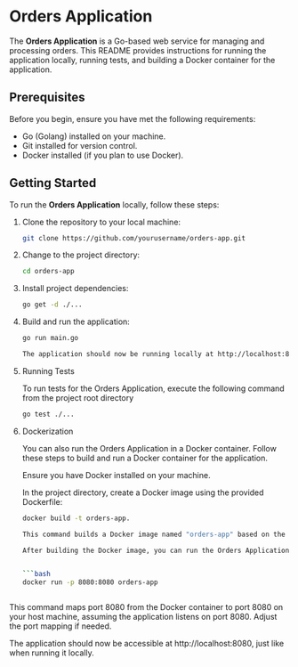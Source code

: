 # Orders Application

The **Orders Application** is a Go-based web service for managing and processing orders. This README provides instructions for running the application locally, running tests, and building a Docker container for the application.

## Prerequisites

Before you begin, ensure you have met the following requirements:

- Go (Golang) installed on your machine.
- Git installed for version control.
- Docker installed (if you plan to use Docker).

## Getting Started

To run the **Orders Application** locally, follow these steps:

1. Clone the repository to your local machine:

   ```bash
   git clone https://github.com/yourusername/orders-app.git


2. Change to the project directory:

   ```bash
   cd orders-app

3. Install project dependencies:

    ```bash
    go get -d ./...

4. Build and run the application:

    ```bash
    go run main.go

   The application should now be running locally at http://localhost:8080. You can access it using your web browser or API testing tool

5. Running Tests

   To run tests for the Orders Application, execute the following command from the project root directory

    ```bash
    go test ./...


6. Dockerization 

    You can also run the Orders Application in a Docker container. Follow these steps to build and run a Docker container for the application.

    Ensure you have Docker installed on your machine.

    In the project directory, create a Docker image using the provided Dockerfile:

     ```bash
     docker build -t orders-app.

   This command builds a Docker image named "orders-app" based on the Dockerfile in the project directory

   After building the Docker image, you can run the Orders Application in a Docker container


    ```bash
    docker run -p 8080:8080 orders-app



This command maps port 8080 from the Docker container to port 8080 on your host machine, assuming the application listens on port 8080. Adjust the port mapping if needed.

The application should now be accessible at http://localhost:8080, just like when running it locally.
